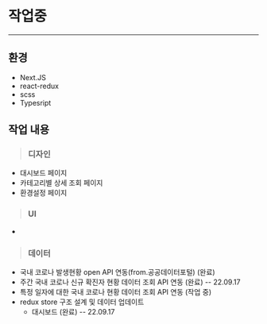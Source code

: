 # 작업중 
---
## 환경
- Next.JS 
- react-redux
- scss
- Typesript

## 작업 내용
>### 디자인
- 대시보드 페이지
- 카테고리별 상세 조회 페이지
- 환경설정 페이지

> ### UI
- 
>### 데이터
- 국내 코로나 발생현황 open API 연동(from.공공데이터포털) (완료) 
- 주간 국내 코로나 신규 확진자 현황 데이터 조회 API 연동 (완료) -- 22.09.17
- 특정 일자에 대한 국내 코로나 현황 데이터 조회 API 연동 (작업 중)
- redux store 구조 설계 및 데이터 업데이트 
  - 대시보드 (완료) -- 22.09.17
